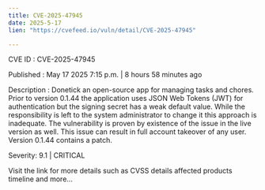 ```yaml
---
title: CVE-2025-47945
date: 2025-5-17
lien: "https://cvefeed.io/vuln/detail/CVE-2025-47945"

---
```


CVE ID : CVE-2025-47945

Published :  May 17
2025
7:15 p.m. | 8 hours
58 minutes ago

Description : Donetick an open-source app for managing tasks and chores. Prior to version 0.1.44
the application uses JSON Web Tokens (JWT) for authentication
but the signing secret has a weak default value. While the responsibility is left to the system administrator to change it
this approach is inadequate. The vulnerability is proven by existence of the issue in the live version as well. This issue can result in full account takeover of any user. Version 0.1.44 contains a patch.

Severity: 9.1 | CRITICAL

Visit the link for more details
such as CVSS details
affected products
timeline
and more...
